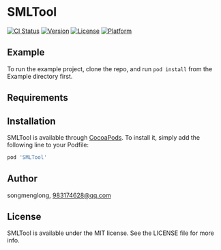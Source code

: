 # SMLTool

[![CI Status](https://img.shields.io/travis/songmenglong/SMLTool.svg?style=flat)](https://travis-ci.org/songmenglong/SMLTool)
[![Version](https://img.shields.io/cocoapods/v/SMLTool.svg?style=flat)](https://cocoapods.org/pods/SMLTool)
[![License](https://img.shields.io/cocoapods/l/SMLTool.svg?style=flat)](https://cocoapods.org/pods/SMLTool)
[![Platform](https://img.shields.io/cocoapods/p/SMLTool.svg?style=flat)](https://cocoapods.org/pods/SMLTool)

## Example

To run the example project, clone the repo, and run `pod install` from the Example directory first.

## Requirements

## Installation

SMLTool is available through [CocoaPods](https://cocoapods.org). To install
it, simply add the following line to your Podfile:

```ruby
pod 'SMLTool'
```

## Author

songmenglong, 983174628@qq.com

## License

SMLTool is available under the MIT license. See the LICENSE file for more info.
